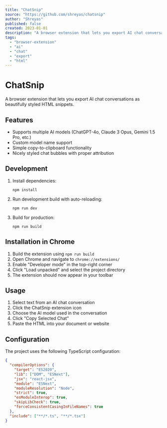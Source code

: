 ```yaml
---
title: "ChatSnip"
source: "https://github.com/shreyas/chatsnip"
author: "Shreyas"
published: false
created: 2023-01-01
description: "A browser extension that lets you export AI chat conversations as beautifully styled HTML snippets."
tags:
  - "browser-extension"
  - "ai"
  - "chat"
  - "export"
  - "html"
---
```


# ChatSnip

A browser extension that lets you export AI chat conversations as beautifully styled HTML snippets.

## Features

- Supports multiple AI models (ChatGPT-4o, Claude 3 Opus, Gemini 1.5 Pro, etc.)
- Custom model name support
- Simple copy-to-clipboard functionality
- Nicely styled chat bubbles with proper attribution

## Development

1. Install dependencies:
   ```
   npm install
   ```

2. Run development build with auto-reloading:
   ```
   npm run dev
   ```

3. Build for production:
   ```
   npm run build
   ```

## Installation in Chrome

1. Build the extension using `npm run build`
2. Open Chrome and navigate to `chrome://extensions/`
3. Enable "Developer mode" in the top-right corner
4. Click "Load unpacked" and select the project directory
5. The extension should now appear in your toolbar

## Usage

1. Select text from an AI chat conversation
2. Click the ChatSnip extension icon
3. Choose the AI model used in the conversation
4. Click "Copy Selected Chat"
5. Paste the HTML into your document or website

## Configuration

The project uses the following TypeScript configuration:

```json
{
  "compilerOptions": {
    "target": "ES2020",
    "lib": ["DOM", "ESNext"],
    "jsx": "react-jsx",
    "module": "ESNext",
    "moduleResolution": "Node",
    "strict": true,
    "esModuleInterop": true,
    "skipLibCheck": true,
    "forceConsistentCasingInFileNames": true
  },
  "include": ["**/*.ts", "**/*.tsx"]
}
``` 
